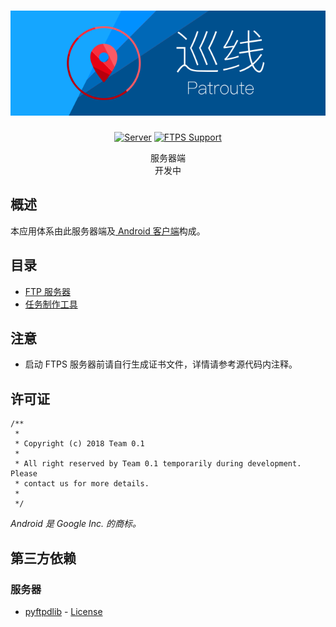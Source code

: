 <h1 align=center><img src="./Resource/banner.svg" alt="Banner"></h1>

<p align="center">
    <a href="./Server/"><img alt="Server" src="https://img.shields.io/badge/server-pyftpdlib-blue.svg"/></a>
    <a href="./Server/"><img alt="FTPS Support" src="https://img.shields.io/badge/FTPS-available-green.svg"/></a>
</p>

<p align="center">
    服务器端<br>
    开发中
</p>

## 概述
本应用体系由此服务器端及[ Android 客户端](https://github.com/lucka-me/Patroute-android)构成。

## 目录
* [FTP 服务器](./FTP%20Server/)
* [任务制作工具](./Mission%20Authoring%20Tool/)

## 注意
* 启动 FTPS 服务器前请自行生成证书文件，详情请参考源代码内注释。

## 许可证
```
/**
 *
 * Copyright (c) 2018 Team 0.1
 *
 * All right reserved by Team 0.1 temporarily during development. Please
 * contact us for more details.
 *
 */
```
*Android 是 Google Inc. 的商标。*

## 第三方依赖
### 服务器
* [pyftpdlib](https://pypi.python.org/pypi/pyftpdlib/) - [License](https://github.com/giampaolo/pyftpdlib/blob/master/LICENSE)
